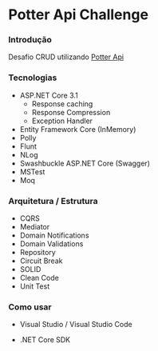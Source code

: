 # Potter Api Challenge

### Introdução
Desafio CRUD utilizando [Potter Api]
  
### Tecnologias

* ASP.NET Core 3.1
  * Response caching
  * Response Compression
  * Exception Handler
* Entity Framework Core (InMemory)
* Polly 
* Flunt 
* NLog 
* Swashbuckle ASP.NET Core (Swagger)
* MSTest
* Moq

### Arquitetura / Estrutura

* CQRS
* Mediator
* Domain Notifications
* Domain Validations
* Repository
* Circuit Break
* SOLID
* Clean Code
* Unit Test

### Como usar

* Visual Studio / Visual Studio Code
* .NET Core SDK

   [Potter Api]: <https://www.potterapi.com/>    

